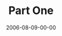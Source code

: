 ---
layout: message
category: message
series: "Next Level: Greg Boyd"
title: "Part One"
date: 2006-08-09-00-00
message_id: 528
---